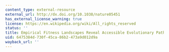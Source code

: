 ```yaml
---
content_type: external-resource
external_url: http://dx.doi.org/10.1038/nature05451
has_external_license_warning: true
license: https://en.wikipedia.org/wiki/All_rights_reserved
status: ''
title: Empirical Fitness Landscapes Reveal Accessible Evolutionary Paths
uid: 6475384d-730f-45ca-86b2-473a9d012d9a
wayback_url: ''
---
```

